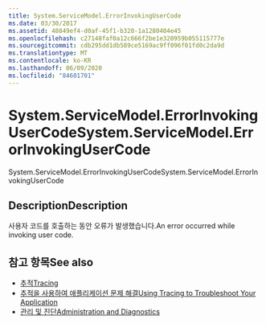```yaml
---
title: System.ServiceModel.ErrorInvokingUserCode
ms.date: 03/30/2017
ms.assetid: 48849ef4-d0af-45f1-b320-1a1280404e45
ms.openlocfilehash: c27148faf0a12c666f2be1e320959b055115777e
ms.sourcegitcommit: cdb295dd1db589ce5169ac9ff096f01fd0c2da9d
ms.translationtype: MT
ms.contentlocale: ko-KR
ms.lasthandoff: 06/09/2020
ms.locfileid: "84601701"
---
```

# <a name="systemservicemodelerrorinvokingusercode"></a><span data-ttu-id="80be1-102">System.ServiceModel.ErrorInvokingUserCode</span><span class="sxs-lookup"><span data-stu-id="80be1-102">System.ServiceModel.ErrorInvokingUserCode</span></span>
<span data-ttu-id="80be1-103">System.ServiceModel.ErrorInvokingUserCode</span><span class="sxs-lookup"><span data-stu-id="80be1-103">System.ServiceModel.ErrorInvokingUserCode</span></span>  
  
## <a name="description"></a><span data-ttu-id="80be1-104">Description</span><span class="sxs-lookup"><span data-stu-id="80be1-104">Description</span></span>  
 <span data-ttu-id="80be1-105">사용자 코드를 호출하는 동안 오류가 발생했습니다.</span><span class="sxs-lookup"><span data-stu-id="80be1-105">An error occurred while invoking user code.</span></span>  
  
## <a name="see-also"></a><span data-ttu-id="80be1-106">참고 항목</span><span class="sxs-lookup"><span data-stu-id="80be1-106">See also</span></span>

- [<span data-ttu-id="80be1-107">추적</span><span class="sxs-lookup"><span data-stu-id="80be1-107">Tracing</span></span>](index.md)
- [<span data-ttu-id="80be1-108">추적을 사용하여 애플리케이션 문제 해결</span><span class="sxs-lookup"><span data-stu-id="80be1-108">Using Tracing to Troubleshoot Your Application</span></span>](using-tracing-to-troubleshoot-your-application.md)
- [<span data-ttu-id="80be1-109">관리 및 진단</span><span class="sxs-lookup"><span data-stu-id="80be1-109">Administration and Diagnostics</span></span>](../index.md)
